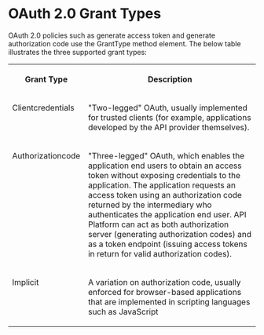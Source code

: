 <!-- loio308a18a3f6324db4815b35dcdfa6b789 -->

# OAuth 2.0 Grant Types

OAuth 2.0 policies such as generate access token and generate authorization code use the GrantType method element. The below table illustrates the three supported grant types:


<table>
<tr>
<th valign="top">

**Grant Type**



</th>
<th valign="top">

**Description**



</th>
</tr>
<tr>
<td valign="top">

Clientcredentials



</td>
<td valign="top">

"Two-legged" OAuth, usually implemented for trusted clients \(for example, applications developed by the API provider themselves\).



</td>
</tr>
<tr>
<td valign="top">

Authorizationcode



</td>
<td valign="top">

"Three-legged" OAuth, which enables the application end users to obtain an access token without exposing credentials to the application. The application requests an access token using an authorization code returned by the intermediary who authenticates the application end user. API Platform can act as both authorization server \(generating authorization codes\) and as a token endpoint \(issuing access tokens in return for valid authorization codes\).



</td>
</tr>
<tr>
<td valign="top">

Implicit



</td>
<td valign="top">

A variation on authorization code, usually enforced for browser-based applications that are implemented in scripting languages such as JavaScript



</td>
</tr>
</table>

